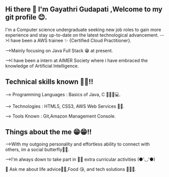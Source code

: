 ## Hi there 👋 I'm Gayathri Gudapati ,Welcome to my git profile 😊.
I'm a Computer science undergraduate seeking new job roles to gain more experience and stay up-to-date on the latest technological advancement. 
-->I have been a AWS trainee ✨ {Certified Cloud Practitioner}.

-->Mainly focusing on Java Full Stack 😁 at present.

-->I have been a intern at AIMER Society where i have embraced the knowledge of Artificial Intelligence.

## Technical skills known 🙌🙌!!
--> Programming Languages : Basics of Java, C 👩🏻‍💻💻.

--> Technologies : HTML5, CSS3, AWS Web Services 😶‍🌫️.

--> Tools Known : Git,Amazon Management Console.

## Things about the me 😁😁!!
-->With my outgoing personality and effortless ability to connect with others, im a social butterfly🦋🦋.

-->I'm always down to take part in 🏅🏅 extra curricular activities (●'◡'●)

💬 Ask me about life advice🤣🤣,Food 😘, and tech solutions 👩🏻‍🎓.
